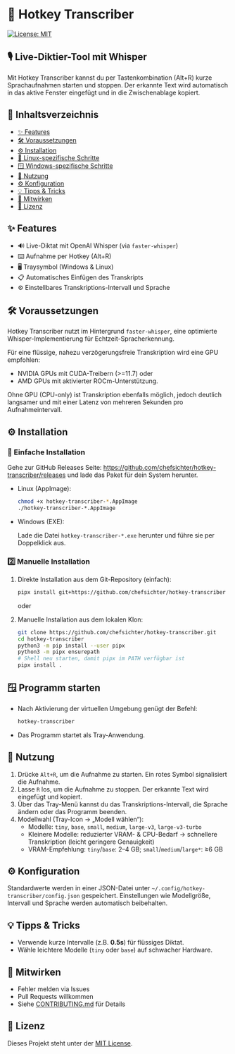 # 🚀 Hotkey Transcriber

[![License: MIT](https://img.shields.io/badge/License-MIT-green.svg)](LICENSE)

## 🎙️ Live-Diktier-Tool mit Whisper

Mit Hotkey Transcriber kannst du per Tastenkombination (Alt+R) kurze Sprachaufnahmen starten und stoppen. Der erkannte Text wird automatisch in das aktive Fenster eingefügt und in die Zwischenablage kopiert.

## 📑 Inhaltsverzeichnis
- [✨ Features](#features)
- [🛠️ Voraussetzungen](#voraussetzungen)
- [⚙️ Installation](#installation)
- [🐧 Linux-spezifische Schritte](#linux-spezifische-schritte)
- [🪟 Windows-spezifische Schritte](#windows-spezifische-schritte)
- [🎉 Nutzung](#nutzung)
- [⚙️ Konfiguration](#konfiguration)
- [💡 Tipps & Tricks](#tipps--tricks)
- [📄 Mitwirken](#mitwirken)
- [📜 Lizenz](#lizenz)

## ✨ Features
- 🔊 Live-Diktat mit OpenAI Whisper (via `faster-whisper`)
- ⌨️ Aufnahme per Hotkey (Alt+R)
- 🖥️ Traysymbol (Windows & Linux)
- 📋 Automatisches Einfügen des Transkripts
- ⚙️ Einstellbares Transkriptions-Intervall und Sprache

## 🛠️ Voraussetzungen

Hotkey Transcriber nutzt im Hintergrund `faster-whisper`, eine optimierte Whisper-Implementierung für Echtzeit-Spracherkennung.

Für eine flüssige, nahezu verzögerungsfreie Transkription wird eine GPU empfohlen:
  - NVIDIA GPUs mit CUDA-Treibern (>=11.7) oder
  - AMD GPUs mit aktivierter ROCm-Unterstützung.

Ohne GPU (CPU-only) ist Transkription ebenfalls möglich, jedoch deutlich langsamer und mit einer Latenz von mehreren Sekunden pro Aufnahmeintervall.

## ⚙️ Installation
  
### 🎉 Einfache Installation

Gehe zur GitHub Releases Seite: https://github.com/chefsichter/hotkey-transcriber/releases und lade das Paket für dein System herunter.

- Linux (AppImage):

  ```bash
  chmod +x hotkey-transcriber-*.AppImage
  ./hotkey-transcriber-*.AppImage
  ```

- Windows (EXE):

  Lade die Datei `hotkey-transcriber-*.exe` herunter und führe sie per Doppelklick aus.

### 2️⃣ Manuelle Installation

1. Direkte Installation aus dem Git-Repository (einfach):
   ```bash
   pipx install git+https://github.com/chefsichter/hotkey-transcriber
   ```

   oder

2. Manuelle Installation aus dem lokalen Klon:
   ```bash
   git clone https://github.com/chefsichter/hotkey-transcriber.git
   cd hotkey-transcriber
   python3 -m pip install --user pipx
   python3 -m pipx ensurepath
   # Shell neu starten, damit pipx im PATH verfügbar ist
   pipx install .
   ```

## 🪟 Programm starten
- Nach Aktivierung der virtuellen Umgebung genügt der Befehl:
  ```cmd
  hotkey-transcriber
  ```
- Das Programm startet als Tray-Anwendung.

## 🎉 Nutzung
1. Drücke `Alt+R`, um die Aufnahme zu starten. Ein rotes Symbol signalisiert die Aufnahme.
2. Lasse `R` los, um die Aufnahme zu stoppen. Der erkannte Text wird eingefügt und kopiert.
3. Über das Tray-Menü kannst du das Transkriptions-Intervall, die Sprache ändern oder das Programm beenden.
4. Modellwahl (Tray-Icon → „Modell wählen“):
    - Modelle: `tiny`, `base`, `small`, `medium`, `large-v3`, `large-v3-turbo`
    - Kleinere Modelle: reduzierter VRAM- & CPU-Bedarf → schnellere Transkription (leicht geringere Genauigkeit)
    - VRAM-Empfehlung: `tiny`/`base`: 2–4 GB; `small`/`medium`/`large*`: ≥6 GB

## ⚙️ Konfiguration
Standardwerte werden in einer JSON-Datei unter `~/.config/hotkey-transcriber/config.json` gespeichert. Einstellungen wie Modellgröße, Intervall und Sprache werden automatisch beibehalten.

## 💡 Tipps & Tricks
- Verwende kurze Intervalle (z.B. **0.5s**) für flüssiges Diktat.
- Wähle leichtere Modelle (`tiny` oder `base`) auf schwacher Hardware.

## 📄 Mitwirken
- Fehler melden via Issues
- Pull Requests willkommen
- Siehe [CONTRIBUTING.md](.github/CONTRIBUTING.md) für Details

## 📜 Lizenz
Dieses Projekt steht unter der [MIT License](LICENSE).
